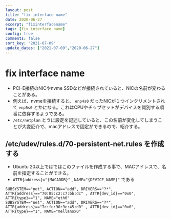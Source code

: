 ```yaml
---
layout: post
title: "fix interface name"
date: 2020-06-27
excerpt: "fixinterfacename"
tags: [fix interface name]
config: true
comments: false
sort_key: "2021-07-09"
update_dates: ["2021-07-09","2020-06-27"]
---
```


# fix interface name
 - PCI-E接続のNICやnvme SSDなどが接続されていると、NICの名前が変わることがある。
 - 例えば、nvmeを接続すると、 `enp4s0` だったNICが１つインクリメントされて `enp5s0` とかになる。これはCPUやチップセットがデバイスを識別する順番に依存するようである。  
 - `/etc/netplan` とうに設定を記述していると、この名前が変化してしまうことが大変厄介で、macアドレスで固定ができるので、紹介する。 


##  /etc/udev/rules.d/70-persistent-net.rules を作成する
 - Ubuntu 20以上ではではこのファイルを作成する事で、MACアドレスで、名前を指定することができる。  
 - `ATTR{address}="{MACADDR}"` , `NAME="{DEVICE_NAME}"` である

```console
SUBSYSTEM=="net", ACTION=="add", DRIVERS=="?*", ATTR{address}=="70:85:c2:c7:bb:dc" , ATTR{dev_id}=="0x0", ATTR{type}=="1", NAME="eth0"
SUBSYSTEM=="net", ACTION=="add", DRIVERS=="?*", ATTR{address}=="7c:fe:90:9e:45:d0" , ATTR{dev_id}=="0x0", ATTR{type}=="1", NAME="mellanox0"
```

